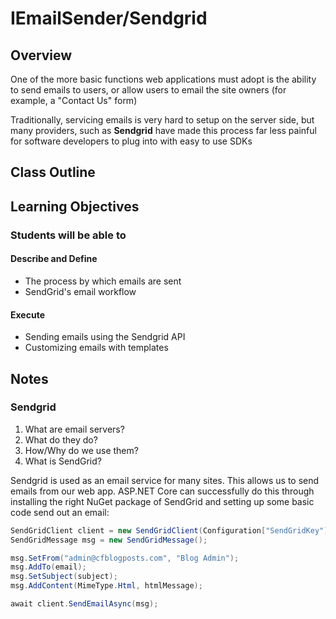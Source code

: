 # IEmailSender/Sendgrid

## Overview

One of the more basic functions web applications must adopt is the ability to send emails to users, or allow users to email the site owners (for example, a "Contact Us" form)

Traditionally, servicing emails is very hard to setup on the server side, but many providers, such as **Sendgrid** have made this process far less painful for software developers to plug into with easy to use SDKs

## Class Outline

<!-- Additional Items To Be Added By Instructor -->

## Learning Objectives

### Students will be able to

#### Describe and Define

- The process by which emails are sent
- SendGrid's email workflow

#### Execute

- Sending emails using the Sendgrid API
- Customizing emails with templates

## Notes

### Sendgrid

1. What are email servers?
2. What do they do?
3. How/Why do we use them?
4. What is SendGrid?

Sendgrid is used as an email service for many sites. This allows us to send emails from our web app. ASP.NET Core can successfully do this through installing the right NuGet package of SendGrid and setting up some basic code send out an email:

```csharp
SendGridClient client = new SendGridClient(Configuration["SendGridKey"]);
SendGridMessage msg = new SendGridMessage();

msg.SetFrom("admin@cfblogposts.com", "Blog Admin");
msg.AddTo(email);
msg.SetSubject(subject);
msg.AddContent(MimeType.Html, htmlMessage);

await client.SendEmailAsync(msg);
```
